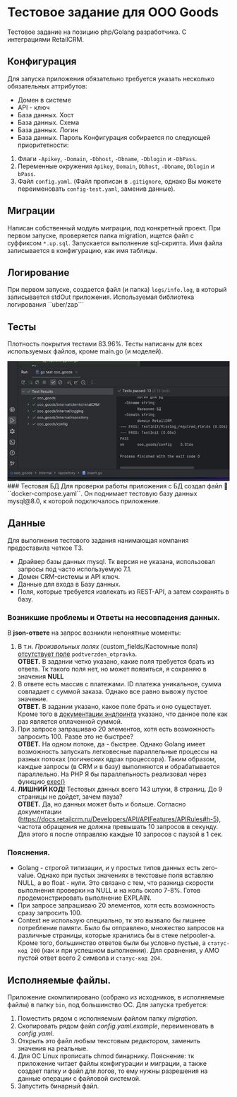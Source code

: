 # Тестовое задание для ООО Goods
Тестовое задание на позицию php/Golang разработчика.
С интеграциями RetailCRM.
## Конфигурация
Для запуска приложения обязательно требуется указать несколько обязательных аттрибутов: 
* Домен в системе
* API - ключ
* База данных. Хост
* База данных. Схема
* База данных. Логин
* База данных. Пароль
Конфигурация собирается по следующей приоритетности:
1. Флаги ``-Apikey``, ``-Domain``, ``-Dbhost``, ``-Dbname``, ``-Dblogin`` и ``-DbPass``.
2. Переменные окружения ``Apikey``, ``Domain``, ``Dbhost``, ``-Dbname``, ``Dblogin`` и ``bPass``.
3. Файл ``config.yaml``. (Файл прописан в ``.gitignore``, однако Вы можете переименовать ``config-test.yaml``, заменив данные).

## Миграции
Написан собственный модуль миграции, под конкретный проект.
При первом запуске, проверяется папка migration, ищется файл с суффиксом ``*.up.sql``. Запускается выполнение sql-скрипта. 
Имя файла записывается в конфигурацию, как имя таблицы.

## Логирование
При первом запуске, создается файл (и папка) ``logs/info.log``, в который записывается stdOut приложения.
Используемая библиотека логирования ``uber/zap```

## Тесты 
Плотность покрытия тестами 83.96%. Тесты написаны для всех используемых файлов, кроме main.go (и моделей).

<img src="./git-img/2025-02-07_00-34-01.png">
### Тестовая БД
Для проверки работы приложения с БД создал файл 🐳``docker-compose.yaml``. Он поднимает тестовую базу данных mysql@8.0, 
к которой подключалось приложение.

## Данные
Для выполнения тестового задания нанимающая компания предоставила четкое ТЗ. 
- Драйвер базы данных mysql. Тк версия не указана, использовал запросы под часто используемую 7.1.
- Домен CRM-системы и API ключ.
- Данные для входа в Базу данных.
- Поля, которые требуется извлекать из REST-API, а затем сохранять в базу.

### Возникшие проблемы и Ответы на несовпадения данных.
В **json-ответе** на запрос возникли непонятные моменты:

1. В т.н. *Произвольных полях* (custom_fields/Кастомные поля) <u>отсутствует поле</u> ``podtverzden_otpravka``. <br> 
**ОТВЕТ.** В задании четко указано, какие поля требуется брать из ответа. Тк такого поля нет, но может появиться, 
я сохраняю в значения **NULL**
2. В ответе есть массив с платежами. ID платежа уникальное, сумма совпадает с суммой заказа. Однако все равно вывожу пустое значение.<br>
**ОТВЕТ.** В задании указано, какое поле брать и оно существует. 
Кроме того в <a href="https://docs.retailcrm.ru/Developers/API/APIVersions/APIv5#get--api-v5-orders" target="_blank">документации эндпоинта</a>
указано, что данное поле как раз является оплаченной суммой.
3. При запросе запрашиваю 20 элементов, хотя есть возможность запросить 100. Разве это не быстрее?<br>
**ОТВЕТ.** На одном потоке, да - быстрее. Однако Golang имеет возможность запускать легковесные параллельные процессы 
на разных потоках (логических ядрах процессора). Таким образом, каждые запросы (в CRM и в базу) выполняются и обрабатывается параллельно. 
На PHP Я бы параллельность реализовал через функцию <a href="https://www.php.net/manual/ru/function.exec.php" target="_blank">exec()</a>
4. **ЛИШНИЙ КОД!** Тестовых данных всего 143 штуки, 8 страниц. До 9 страницы не дойдет, зачем пауза?<br>
**ОТВЕТ.** Да, но данных может быть и больше. Согласно документации (https://docs.retailcrm.ru/Developers/API/APIFeatures/APIRules#h-5), частота обращения не должна превышать 10 запросов в секунду.
   Для этого я после отправляю каждые 10 запросов с паузой в 1 сек.



### Пояснения.
* Golang - строгой типизации, и у простых типов данных есть zero-value. 
Однако при пустых значениях в текстовые поля вставляю NULL, а во float - нули. Это связано с тем, что разница скорости выполнения 
проверки на NULL и на ноль около 7-8%. Готов продемонстрировать выполнение EXPLAIN. 
* При запросе запрашиваю 20 элементов, хотя есть возможность сразу запросить 100. 
* Context не использую специально, тк это вызвало бы лишнее потребление памяти. Было бы отправлено, множество запросов на различные страницы, 
 которые хранились бы в стеке netpooler-а. <br>
Кроме того, большинство ответов были бы условно пустые, а ``статус-код 200`` (как и при успешном выполнении). Для сравнения, у АМО пустой ответ всего 2 символа и ``статус-код 204``.

## Исполняемые файлы.
Приложение скомпилировано (собрано из исходников, в исполняемые файлы) в папку ``bin``, под большинство ОС.
Для запуска требуется:
1. Поместить рядом с исполняемым файлом папку *migration*. 
2. Скопировать рядом файл _config.yaml.example_, переименовать в _config.yaml_.
3. Открыть это файл любым текстовым редактором, заменить значения на реальные.
4. Для ОС Linux прописать chmod бинарнику. Пояснение: тк приложение читает файлы конфигурации и миграции, а также создает папку и файл для логов, то ему нужны разрешения на данные операции с файловой системой.
5. Запустить бинарный файл.

